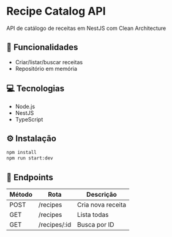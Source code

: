 # Recipe Catalog API

API de catálogo de receitas em NestJS com Clean Architecture

## 🚀 Funcionalidades
- Criar/listar/buscar receitas
- Repositório em memória

## 💻 Tecnologias
- Node.js
- NestJS
- TypeScript

## ⚙️ Instalação
```bash
npm install
npm run start:dev
```

## 📝 Endpoints
| Método | Rota         | Descrição          |
|--------|--------------|--------------------|
| POST   | /recipes     | Cria nova receita  |
| GET    | /recipes     | Lista todas        |
| GET    | /recipes/:id | Busca por ID       |